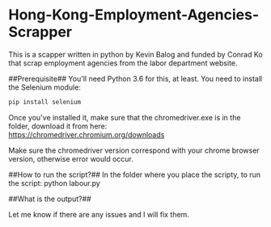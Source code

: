 # Hong-Kong-Employment-Agencies-Scrapper
This is a scapper written in python by Kevin Balog and funded by Conrad Ko that scrap employment agencies from the labor department website.

##Prerequisite##
You'll need Python 3.6 for this, at least.
You need to install the Selenium module:

```sh
pip install selenium
```

Once you've installed it, make sure that the chromedriver.exe is in the folder, download it from here:
https://chromedriver.chromium.org/downloads

Make sure the chromedriver version correspond with your chrome browser version, otherwise error would occur.

##How to run the script?##
In the folder where you place the scripty, to run the script:
python labour.py


##What is the output?##

Let me know if there are any issues and I will fix them.
